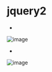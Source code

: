 # jquery2

-
![image](https://user-images.githubusercontent.com/54789601/113683082-c4a5ec80-96fe-11eb-8500-c11ce78360c1.png)

-
![image](https://user-images.githubusercontent.com/54789601/113683091-c66fb000-96fe-11eb-9d3b-6385febb5a4c.png)

